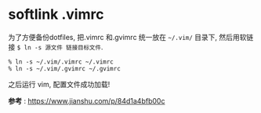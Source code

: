 # softlink .vimrc

为了方便备份dotfiles, 把.vimrc 和.gvimrc 统一放在 `~/.vim/` 目录下, 然后用软链接 `$ ln -s 源文件 链接目标文件`.
```
% ln -s ~/.vim/.vimrc ~/.vimrc
% ln -s ~/.vim/.gvimrc ~/.gvimrc
```
之后运行 vim, 配置文件成功加载!

**参考** : https://www.jianshu.com/p/84d1a4bfb00c